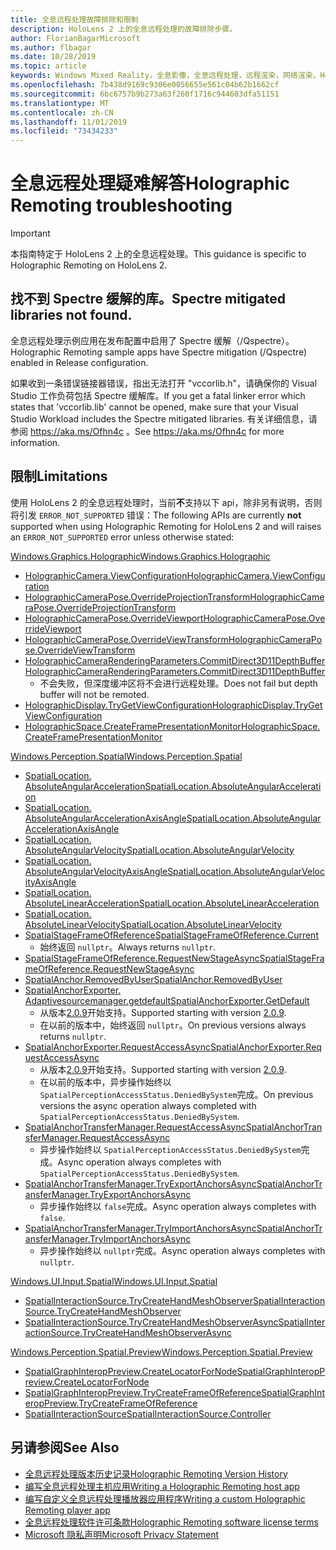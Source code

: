```yaml
---
title: 全息远程处理故障排除和限制
description: HoloLens 2 上的全息远程处理的故障排除步骤。
author: FlorianBagarMicrosoft
ms.author: flbagar
ms.date: 10/28/2019
ms.topic: article
keywords: Windows Mixed Reality，全息影像，全息远程处理，远程渲染，网络渲染，HoloLens，远程影像，故障排除，帮助
ms.openlocfilehash: 7b438d9169c9306e0056655e561c04b62b1662cf
ms.sourcegitcommit: 6bc6757b9b273a63f260f1716c944603dfa51151
ms.translationtype: MT
ms.contentlocale: zh-CN
ms.lasthandoff: 11/01/2019
ms.locfileid: "73434233"
---
```

# <a name="holographic-remoting-troubleshooting"></a><span data-ttu-id="703cf-104">全息远程处理疑难解答</span><span class="sxs-lookup"><span data-stu-id="703cf-104">Holographic Remoting troubleshooting</span></span>

> [!IMPORTANT]
> <span data-ttu-id="703cf-105">本指南特定于 HoloLens 2 上的全息远程处理。</span><span class="sxs-lookup"><span data-stu-id="703cf-105">This guidance is specific to Holographic Remoting on HoloLens 2.</span></span>

## <a name="spectre-mitigated-libraries-not-found"></a><span data-ttu-id="703cf-106">找不到 Spectre 缓解的库。</span><span class="sxs-lookup"><span data-stu-id="703cf-106">Spectre mitigated libraries not found.</span></span>

<span data-ttu-id="703cf-107">全息远程处理示例应用在发布配置中启用了 Spectre 缓解（/Qspectre）。</span><span class="sxs-lookup"><span data-stu-id="703cf-107">Holographic Remoting sample apps have Spectre mitigation (/Qspectre) enabled in Release configuration.</span></span>

<span data-ttu-id="703cf-108">如果收到一条错误链接器错误，指出无法打开 "vccorlib.h"，请确保你的 Visual Studio 工作负荷包括 Spectre 缓解库。</span><span class="sxs-lookup"><span data-stu-id="703cf-108">If you get a fatal linker error which states that 'vccorlib.lib' cannot be opened, make sure that your Visual Studio Workload includes the Spectre mitigated libraries.</span></span> <span data-ttu-id="703cf-109">有关详细信息，请参阅 https://aka.ms/Ofhn4c 。</span><span class="sxs-lookup"><span data-stu-id="703cf-109">See https://aka.ms/Ofhn4c for more information.</span></span>

## <a name="limitations"></a><span data-ttu-id="703cf-110">限制</span><span class="sxs-lookup"><span data-stu-id="703cf-110">Limitations</span></span>

<span data-ttu-id="703cf-111">使用 HoloLens 2 的全息远程处理时，当前**不**支持以下 api，除非另有说明，否则将引发 ```ERROR_NOT_SUPPORTED``` 错误：</span><span class="sxs-lookup"><span data-stu-id="703cf-111">The following APIs are currently **not** supported when using Holographic Remoting for HoloLens 2 and will raises an ```ERROR_NOT_SUPPORTED``` error unless otherwise stated:</span></span>

[<span data-ttu-id="703cf-112">Windows.Graphics.Holographic</span><span class="sxs-lookup"><span data-stu-id="703cf-112">Windows.Graphics.Holographic</span></span>](https://docs.microsoft.com/uwp/api/windows.graphics.holographic)

* [<span data-ttu-id="703cf-113">HolographicCamera.ViewConfiguration</span><span class="sxs-lookup"><span data-stu-id="703cf-113">HolographicCamera.ViewConfiguration</span></span>](https://docs.microsoft.com/uwp/api/windows.graphics.holographic.holographiccamera.viewconfiguration)
* [<span data-ttu-id="703cf-114">HolographicCameraPose.OverrideProjectionTransform</span><span class="sxs-lookup"><span data-stu-id="703cf-114">HolographicCameraPose.OverrideProjectionTransform</span></span>](https://docs.microsoft.com/uwp/api/windows.graphics.holographic.holographiccamerapose.overrideprojectiontransform)
* [<span data-ttu-id="703cf-115">HolographicCameraPose.OverrideViewport</span><span class="sxs-lookup"><span data-stu-id="703cf-115">HolographicCameraPose.OverrideViewport</span></span>](https://docs.microsoft.com/uwp/api/windows.graphics.holographic.holographiccamerapose.overrideviewport)
* [<span data-ttu-id="703cf-116">HolographicCameraPose.OverrideViewTransform</span><span class="sxs-lookup"><span data-stu-id="703cf-116">HolographicCameraPose.OverrideViewTransform</span></span>](https://docs.microsoft.com/uwp/api/windows.graphics.holographic.holographiccamerapose.overrideviewtransform)
* [<span data-ttu-id="703cf-117">HolographicCameraRenderingParameters.CommitDirect3D11DepthBuffer</span><span class="sxs-lookup"><span data-stu-id="703cf-117">HolographicCameraRenderingParameters.CommitDirect3D11DepthBuffer</span></span>](https://docs.microsoft.com/uwp/api/windows.graphics.holographic.holographiccamerarenderingparameters.commitdirect3d11depthbuffer#Windows_Graphics_Holographic_HolographicCameraRenderingParameters_CommitDirect3D11DepthBuffer_Windows_Graphics_DirectX_Direct3D11_IDirect3DSurface_)
  - <span data-ttu-id="703cf-118">不会失败，但深度缓冲区将不会进行远程处理。</span><span class="sxs-lookup"><span data-stu-id="703cf-118">Does not fail but depth buffer will not be remoted.</span></span>
* [<span data-ttu-id="703cf-119">HolographicDisplay.TryGetViewConfiguration</span><span class="sxs-lookup"><span data-stu-id="703cf-119">HolographicDisplay.TryGetViewConfiguration</span></span>](https://docs.microsoft.com/uwp/api/windows.graphics.holographic.holographicdisplay.trygetviewconfiguration)
* [<span data-ttu-id="703cf-120">HolographicSpace.CreateFramePresentationMonitor</span><span class="sxs-lookup"><span data-stu-id="703cf-120">HolographicSpace.CreateFramePresentationMonitor</span></span>](https://docs.microsoft.com/uwp/api/windows.graphics.holographic.holographicspace.createframepresentationmonitor)

[<span data-ttu-id="703cf-121">Windows.Perception.Spatial</span><span class="sxs-lookup"><span data-stu-id="703cf-121">Windows.Perception.Spatial</span></span>](https://docs.microsoft.com/uwp/api/windows.perception.spatial)

* [<span data-ttu-id="703cf-122">SpatialLocation. AbsoluteAngularAcceleration</span><span class="sxs-lookup"><span data-stu-id="703cf-122">SpatialLocation.AbsoluteAngularAcceleration</span></span>](https://docs.microsoft.com/uwp/api/windows.perception.spatial.spatiallocation.absoluteangularacceleration)
* [<span data-ttu-id="703cf-123">SpatialLocation. AbsoluteAngularAccelerationAxisAngle</span><span class="sxs-lookup"><span data-stu-id="703cf-123">SpatialLocation.AbsoluteAngularAccelerationAxisAngle</span></span>](https://docs.microsoft.com/uwp/api/windows.perception.spatial.spatiallocation.absoluteangularaccelerationaxisangle)
* [<span data-ttu-id="703cf-124">SpatialLocation. AbsoluteAngularVelocity</span><span class="sxs-lookup"><span data-stu-id="703cf-124">SpatialLocation.AbsoluteAngularVelocity</span></span>](https://docs.microsoft.com/uwp/api/windows.perception.spatial.spatiallocation.absoluteangularvelocity)
* [<span data-ttu-id="703cf-125">SpatialLocation. AbsoluteAngularVelocityAxisAngle</span><span class="sxs-lookup"><span data-stu-id="703cf-125">SpatialLocation.AbsoluteAngularVelocityAxisAngle</span></span>](https://docs.microsoft.com/uwp/api/windows.perception.spatial.spatiallocation.absoluteangularvelocityaxisangle)
* [<span data-ttu-id="703cf-126">SpatialLocation. AbsoluteLinearAcceleration</span><span class="sxs-lookup"><span data-stu-id="703cf-126">SpatialLocation.AbsoluteLinearAcceleration</span></span>](https://docs.microsoft.com/uwp/api/windows.perception.spatial.spatiallocation.absolutelinearacceleration)
* [<span data-ttu-id="703cf-127">SpatialLocation. AbsoluteLinearVelocity</span><span class="sxs-lookup"><span data-stu-id="703cf-127">SpatialLocation.AbsoluteLinearVelocity</span></span>](https://docs.microsoft.com/uwp/api/windows.perception.spatial.spatiallocation.absolutelinearvelocity)
* [<span data-ttu-id="703cf-128">SpatialStageFrameOfReference</span><span class="sxs-lookup"><span data-stu-id="703cf-128">SpatialStageFrameOfReference.Current</span></span>](https://docs.microsoft.com/uwp/api/windows.perception.spatial.spatialstageframeofreference.current)
  - <span data-ttu-id="703cf-129">始终返回 ```nullptr```。</span><span class="sxs-lookup"><span data-stu-id="703cf-129">Always returns ```nullptr```.</span></span>
* [<span data-ttu-id="703cf-130">SpatialStageFrameOfReference.RequestNewStageAsync</span><span class="sxs-lookup"><span data-stu-id="703cf-130">SpatialStageFrameOfReference.RequestNewStageAsync</span></span>](https://docs.microsoft.com/uwp/api/windows.perception.spatial.spatialstageframeofreference.requestnewstageasync)
* [<span data-ttu-id="703cf-131">SpatialAnchor.RemovedByUser</span><span class="sxs-lookup"><span data-stu-id="703cf-131">SpatialAnchor.RemovedByUser</span></span>](https://docs.microsoft.com/uwp/api/windows.perception.spatial.spatialanchor.removedbyuser)
* [<span data-ttu-id="703cf-132">SpatialAnchorExporter. Adaptivesourcemanager.getdefault</span><span class="sxs-lookup"><span data-stu-id="703cf-132">SpatialAnchorExporter.GetDefault</span></span>](https://docs.microsoft.com/uwp/api/windows.perception.spatial.spatialanchorexporter.getdefault
)
  - <span data-ttu-id="703cf-133">从版本[2.0.9](holographic-remoting-version-history.md#v2.0.9)开始支持。</span><span class="sxs-lookup"><span data-stu-id="703cf-133">Supported starting with version [2.0.9](holographic-remoting-version-history.md#v2.0.9).</span></span> 
  - <span data-ttu-id="703cf-134">在以前的版本中，始终返回 ```nullptr```。</span><span class="sxs-lookup"><span data-stu-id="703cf-134">On previous versions always returns ```nullptr```.</span></span> 
* [<span data-ttu-id="703cf-135">SpatialAnchorExporter.RequestAccessAsync</span><span class="sxs-lookup"><span data-stu-id="703cf-135">SpatialAnchorExporter.RequestAccessAsync</span></span>](https://docs.microsoft.com/uwp/api/windows.perception.spatial.spatialanchorexporter.requestaccessasync
)
  - <span data-ttu-id="703cf-136">从版本[2.0.9](holographic-remoting-version-history.md#v2.0.9)开始支持。</span><span class="sxs-lookup"><span data-stu-id="703cf-136">Supported starting with version [2.0.9](holographic-remoting-version-history.md#v2.0.9).</span></span> 
  - <span data-ttu-id="703cf-137">在以前的版本中，异步操作始终以 ```SpatialPerceptionAccessStatus.DeniedBySystem```完成。</span><span class="sxs-lookup"><span data-stu-id="703cf-137">On previous versions the async operation always completed with ```SpatialPerceptionAccessStatus.DeniedBySystem```.</span></span>
* [<span data-ttu-id="703cf-138">SpatialAnchorTransferManager.RequestAccessAsync</span><span class="sxs-lookup"><span data-stu-id="703cf-138">SpatialAnchorTransferManager.RequestAccessAsync</span></span>](https://docs.microsoft.com/uwp/api/windows.perception.spatial.spatialanchortransfermanager.requestaccessasync#Windows_Perception_Spatial_SpatialAnchorTransferManager_RequestAccessAsync)
  - <span data-ttu-id="703cf-139">异步操作始终以 ```SpatialPerceptionAccessStatus.DeniedBySystem```完成。</span><span class="sxs-lookup"><span data-stu-id="703cf-139">Async operation always completes with ```SpatialPerceptionAccessStatus.DeniedBySystem```.</span></span>
* [<span data-ttu-id="703cf-140">SpatialAnchorTransferManager.TryExportAnchorsAsync</span><span class="sxs-lookup"><span data-stu-id="703cf-140">SpatialAnchorTransferManager.TryExportAnchorsAsync</span></span>](https://docs.microsoft.com/uwp/api/windows.perception.spatial.spatialanchortransfermanager.tryexportanchorsasync#Windows_Perception_Spatial_SpatialAnchorTransferManager_TryExportAnchorsAsync_Windows_Foundation_Collections_IIterable_Windows_Foundation_Collections_IKeyValuePair_System_String_Windows_Perception_Spatial_SpatialAnchor___Windows_Storage_Streams_IOutputStream_)
  - <span data-ttu-id="703cf-141">异步操作始终以 ```false```完成。</span><span class="sxs-lookup"><span data-stu-id="703cf-141">Async operation always completes with ```false```.</span></span>
* [<span data-ttu-id="703cf-142">SpatialAnchorTransferManager.TryImportAnchorsAsync</span><span class="sxs-lookup"><span data-stu-id="703cf-142">SpatialAnchorTransferManager.TryImportAnchorsAsync</span></span>](https://docs.microsoft.com/uwp/api/windows.perception.spatial.spatialanchortransfermanager.tryimportanchorsasync
)
  - <span data-ttu-id="703cf-143">异步操作始终以 ```nullptr```完成。</span><span class="sxs-lookup"><span data-stu-id="703cf-143">Async operation always completes with ```nullptr```.</span></span>

[<span data-ttu-id="703cf-144">Windows.UI.Input.Spatial</span><span class="sxs-lookup"><span data-stu-id="703cf-144">Windows.UI.Input.Spatial</span></span>](https://docs.microsoft.com/uwp/api/windows.ui.input.spatial)

* [<span data-ttu-id="703cf-145">SpatialInteractionSource.TryCreateHandMeshObserver</span><span class="sxs-lookup"><span data-stu-id="703cf-145">SpatialInteractionSource.TryCreateHandMeshObserver</span></span>](https://docs.microsoft.com/uwp/api/windows.ui.input.spatial.spatialinteractionsource.trycreatehandmeshobserver#Windows_UI_Input_Spatial_SpatialInteractionSource_TryCreateHandMeshObserver)
* [<span data-ttu-id="703cf-146">SpatialInteractionSource.TryCreateHandMeshObserverAsync</span><span class="sxs-lookup"><span data-stu-id="703cf-146">SpatialInteractionSource.TryCreateHandMeshObserverAsync</span></span>](https://docs.microsoft.com/uwp/api/windows.ui.input.spatial.spatialinteractionsource.trycreatehandmeshobserverasync)

[<span data-ttu-id="703cf-147">Windows.Perception.Spatial.Preview</span><span class="sxs-lookup"><span data-stu-id="703cf-147">Windows.Perception.Spatial.Preview</span></span>](https://docs.microsoft.com/uwp/api/windows.perception.spatial.preview)

* [<span data-ttu-id="703cf-148">SpatialGraphInteropPreview.CreateLocatorForNode</span><span class="sxs-lookup"><span data-stu-id="703cf-148">SpatialGraphInteropPreview.CreateLocatorForNode</span></span>](https://docs.microsoft.com/uwp/api/windows.perception.spatial.preview.spatialgraphinteroppreview.createlocatorfornode)
* [<span data-ttu-id="703cf-149">SpatialGraphInteropPreview.TryCreateFrameOfReference</span><span class="sxs-lookup"><span data-stu-id="703cf-149">SpatialGraphInteropPreview.TryCreateFrameOfReference</span></span>](https://docs.microsoft.com/uwp/api/windows.perception.spatial.preview.spatialgraphinteroppreview.trycreateframeofreference)
* [<span data-ttu-id="703cf-150">SpatialInteractionSource</span><span class="sxs-lookup"><span data-stu-id="703cf-150">SpatialInteractionSource.Controller</span></span>](https://docs.microsoft.com/uwp/api/windows.ui.input.spatial.spatialinteractionsource.controller#Windows_UI_Input_Spatial_SpatialInteractionSource_Controller)

## <a name="see-also"></a><span data-ttu-id="703cf-151">另请参阅</span><span class="sxs-lookup"><span data-stu-id="703cf-151">See Also</span></span>
* [<span data-ttu-id="703cf-152">全息远程处理版本历史记录</span><span class="sxs-lookup"><span data-stu-id="703cf-152">Holographic Remoting Version History</span></span>](holographic-remoting-version-history.md)
* [<span data-ttu-id="703cf-153">编写全息远程处理主机应用</span><span class="sxs-lookup"><span data-stu-id="703cf-153">Writing a Holographic Remoting host app</span></span>](holographic-remoting-create-host.md)
* [<span data-ttu-id="703cf-154">编写自定义全息远程处理播放器应用程序</span><span class="sxs-lookup"><span data-stu-id="703cf-154">Writing a custom Holographic Remoting player app</span></span>](holographic-remoting-create-player.md)
* [<span data-ttu-id="703cf-155">全息远程处理软件许可条款</span><span class="sxs-lookup"><span data-stu-id="703cf-155">Holographic Remoting software license terms</span></span>](https://docs.microsoft.com/legal/mixed-reality/microsoft-holographic-remoting-software-license-terms)
* [<span data-ttu-id="703cf-156">Microsoft 隐私声明</span><span class="sxs-lookup"><span data-stu-id="703cf-156">Microsoft Privacy Statement</span></span>](https://go.microsoft.com/fwlink/?LinkId=521839)
